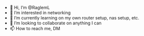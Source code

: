 - 👋 Hi, I’m @RaglemL
- 👀 I’m interested in networking
- 🌱 I’m currently learning on my own router setup, nas setup, etc.
- 💞️ I’m looking to collaborate on anything I can
- 📫 How to reach me, DM

<!---
RaglemL/RaglemL is a ✨ special ✨ repository because its `README.md` (this file) appears on your GitHub profile.
You can click the Preview link to take a look at your changes.
--->
